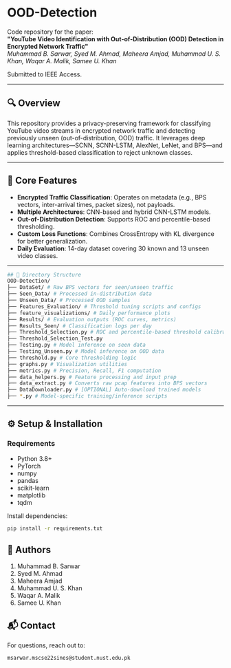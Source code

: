 # OOD-Detection

Code repository for the paper:  
**"YouTube Video Identification with Out-of-Distribution (OOD) Detection in Encrypted Network Traffic"**  
_Muhammad B. Sarwar, Syed M. Ahmad, Maheera Amjad, Muhammad U. S. Khan, Waqar A. Malik, Samee U. Khan_

Submitted to IEEE Access.

---

## 🔍 Overview

This repository provides a privacy-preserving framework for classifying YouTube video streams in encrypted network traffic and detecting previously unseen (out-of-distribution, OOD) traffic. It leverages deep learning architectures—SCNN, SCNN-LSTM, AlexNet, LeNet, and BPS—and applies threshold-based classification to reject unknown classes.

---

## 🧠 Core Features

- **Encrypted Traffic Classification**: Operates on metadata (e.g., BPS vectors, inter-arrival times, packet sizes), not payloads.
- **Multiple Architectures**: CNN-based and hybrid CNN-LSTM models.
- **Out-of-Distribution Detection**: Supports ROC and percentile-based thresholding.
- **Custom Loss Functions**: Combines CrossEntropy with KL divergence for better generalization.
- **Daily Evaluation**: 14-day dataset covering 30 known and 13 unseen video classes.

---

```bash
## 📁 Directory Structure
OOD-Detection/
├── DataSet/ # Raw BPS vectors for seen/unseen traffic
├── Seen_Data/ # Processed in-distribution data
├── Unseen_Data/ # Processed OOD samples
├── Features_Evaluation/ # Threshold tuning scripts and configs
├── feature_visualizations/ # Daily performance plots
├── Results/ # Evaluation outputs (ROC curves, metrics)
├── Results_Seen/ # Classification logs per day
├── Threshold_Selection.py # ROC and percentile-based threshold calibration
├── Threshold_Selection_Test.py
├── Testing.py # Model inference on seen data
├── Testing_Unseen.py # Model inference on OOD data
├── threshold.py # Core thresholding logic
├── graphs.py # Visualization utilities
├── metrics.py # Precision, Recall, F1 computation
├── data_helpers.py # Feature processing and input prep
├── data_extract.py # Converts raw pcap features into BPS vectors
├── DataDownloader.py # [OPTIONAL] Auto-download trained models
├── *.py # Model-specific training/inference scripts

```

---

## ⚙️ Setup & Installation

### Requirements

- Python 3.8+
- PyTorch
- numpy
- pandas
- scikit-learn
- matplotlib
- tqdm

Install dependencies:

```bash
pip install -r requirements.txt
```

## 👥 Authors
1. Muhammad B. Sarwar
2. Syed M. Ahmad
3. Maheera Amjad
4. Muhammad U. S. Khan
5. Waqar A. Malik
6. Samee U. Khan

## 📬 Contact
For questions, reach out to:
```bash
msarwar.mscse22sines@student.nust.edu.pk
```
